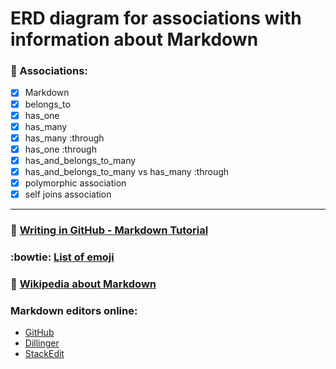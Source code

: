 ERD diagram for associations with information about Markdown
============================================================

### :necktie: Associations:

- [x] Markdown
- [x] belongs_to
- [x] has_one
- [x] has_many
- [x] has_many :through
- [x] has_one :through
- [x] has_and_belongs_to_many
- [x] has_and_belongs_to_many vs has_many :through
- [x] polymorphic association
- [x] self joins association

---

### :notebook: [Writing in GitHub - Markdown Tutorial](https://help.github.com/categories/writing-on-github/)
### :bowtie: [List of emoji](http://www.emoji-cheat-sheet.com/)
### :book: [Wikipedia about Markdown](https://en.wikipedia.org/wiki/Markdown)
### Markdown editors online:
- [GitHub](http://jbt.github.io/markdown-editor/)
- [Dillinger](http://dillinger.io/)
- [StackEdit](https://stackedit.io/editor)
